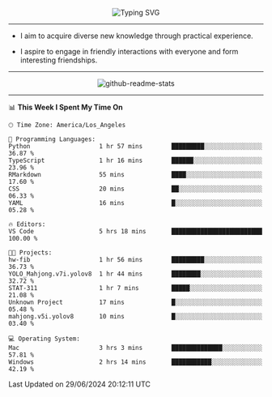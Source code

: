 <p align="center">
  <img src="https://readme-typing-svg.demolab.com?font=Fira+Code&weight=500&size=32&duration=2500&pause=1600&center=true&vCenter=true&random=false&width=1024&height=64&lines=Hi+there+%F0%9F%91%8B;I'm+delighted+you+could+make+it+here+%F0%9F%8E%89;I'm+Harry%2C+a+college+student+still+finding+my+way" alt="Typing SVG" />
</p>


---


- I aim to acquire diverse new knowledge through practical experience.

- I aspire to engage in friendly interactions with everyone and form interesting friendships.


---


<p align="center">
  <img src="https://github-readme-stats.vercel.app/api?username=Harry-Jing&show_icons=true" alt="github-readme-stats"/>
</p>


---

<!--START_SECTION:waka-->
📊 **This Week I Spent My Time On** 

```text
🕑︎ Time Zone: America/Los_Angeles

💬 Programming Languages: 
Python                   1 hr 57 mins        █████████░░░░░░░░░░░░░░░░   36.87 % 
TypeScript               1 hr 16 mins        ██████░░░░░░░░░░░░░░░░░░░   23.96 % 
RMarkdown                55 mins             ████░░░░░░░░░░░░░░░░░░░░░   17.60 % 
CSS                      20 mins             ██░░░░░░░░░░░░░░░░░░░░░░░   06.33 % 
YAML                     16 mins             █░░░░░░░░░░░░░░░░░░░░░░░░   05.28 % 

🔥 Editors: 
VS Code                  5 hrs 18 mins       █████████████████████████   100.00 % 

🐱‍💻 Projects: 
hw-fib                   1 hr 56 mins        █████████░░░░░░░░░░░░░░░░   36.73 % 
YOLO_Mahjong.v7i.yolov8  1 hr 44 mins        ████████░░░░░░░░░░░░░░░░░   32.72 % 
STAT-311                 1 hr 7 mins         █████░░░░░░░░░░░░░░░░░░░░   21.08 % 
Unknown Project          17 mins             █░░░░░░░░░░░░░░░░░░░░░░░░   05.48 % 
mahjong.v5i.yolov8       10 mins             █░░░░░░░░░░░░░░░░░░░░░░░░   03.40 % 

💻 Operating System: 
Mac                      3 hrs 3 mins        ██████████████░░░░░░░░░░░   57.81 % 
Windows                  2 hrs 14 mins       ███████████░░░░░░░░░░░░░░   42.19 % 
```


 Last Updated on 29/06/2024 20:12:11 UTC
<!--END_SECTION:waka-->
